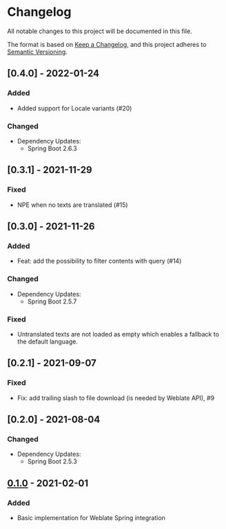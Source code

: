 # Changelog

All notable changes to this project will be documented in this file.

The format is based on [Keep a Changelog](https://keepachangelog.com/en/1.0.0/), and this project adheres
to [Semantic Versioning](https://semver.org/spec/v2.0.0.html).

## [0.4.0] - 2022-01-24

### Added

- Added support for Locale variants (#20)

### Changed

- Dependency Updates:
  - Spring Boot 2.6.3

## [0.3.1] - 2021-11-29 

### Fixed

- NPE when no texts are translated (#15)

## [0.3.0] - 2021-11-26

### Added

- Feat: add the possibility to filter contents with query (#14)

### Changed

- Dependency Updates:
  - Spring Boot 2.5.7

### Fixed

- Untranslated texts are not loaded as empty which enables a fallback to the default language.

## [0.2.1] - 2021-09-07

### Fixed

- Fix: add trailing slash to file download (is needed by Weblate API), #9

## [0.2.0] - 2021-08-04

### Changed

- Dependency Updates:
  - Spring Boot 2.5.3

## [0.1.0] - 2021-02-01

### Added

- Basic implementation for Weblate Spring integration

[0.1.0]: https://github.com/porscheinformatik/weblate-spring/releases/tag/v0.1.0
